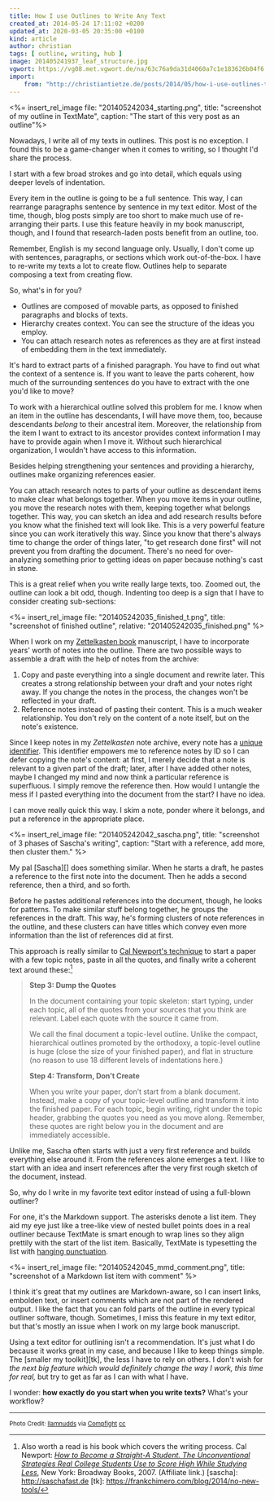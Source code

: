 ```yaml
---
title: How I use Outlines to Write Any Text
created_at: 2014-05-24 17:11:02 +0200
updated_at: 2020-03-05 20:35:00 +0100
kind: article
author: christian
tags: [ outline, writing, hub ]
image: 201405241937_leaf_structure.jpg
vgwort: https://vg08.met.vgwort.de/na/63c76a9da31d4060a7c1e183626b04f6
import:
    from: "http://christiantietze.de/posts/2014/05/how-i-use-outlines-to-write-any-text/"
---
```


<%= insert_rel_image file: "201405242034_starting.png", title: "screenshot of my outline in TextMate", caption: "The start of this very post as an outline"%>

Nowadays, I write all of my texts in outlines. This post is no exception. I found this to be a game-changer when it comes to writing, so I thought I'd share the process.

I start with a few broad strokes and go into detail, which equals using deeper levels of indentation.

Every item in the outline is going to be a full sentence. This way, I can rearrange paragraphs sentence by sentence in my text editor. Most of the time, though, blog posts simply are too short to make much use of re-arranging their parts. I use this feature heavily in my book manuscript, though, and I found that research-laden posts benefit from an outline, too.

Remember, English is my second language only. Usually, I don't come up with sentences, paragraphs, or sections which work out-of-the-box. I have to re-write my texts a lot to create flow. Outlines help to separate composing a text from creating flow.

So, what's in for you?

* Outlines are composed of movable parts, as opposed to finished paragraphs and blocks of texts.
* Hierarchy creates context. You can see the structure of the ideas you employ.
* You can attach research notes as references as they are at first instead of embedding them in the text immediately.

It's hard to extract parts of a finished paragraph. You have to find out what the context of a sentence is. If you want to leave the parts coherent, how much of the surrounding sentences do you have to extract with the one you'd like to move?

To work with a hierarchical outline solved this problem for me. I know when an item in the outline has descendants, I will have move them, too, because descendants _belong_ to their ancestral item. Moreover, the relationship from the item I want to extract to its ancestor provides context information I may have to provide again when I move it. Without such hierarchical organization, I wouldn't have access to this information.

Besides helping strengthening your sentences and providing a hierarchy, outlines make organizing references easier.

You can attach research notes to parts of your outline as descendant items to make clear what belongs together.  When you move items in your outline, you move the research notes with them, keeping together what belongs together. This way, you can sketch an idea and add research results before you know what the finished text will look like. This is a very powerful feature since you can work iteratively this way. Since you know that there's always time to change the order of things later, "to get research done first" will not prevent you from drafting the document. There's no need for over-analyzing something prior to getting ideas on paper because nothing's cast in stone.

This is a great relief when you write really large texts, too. Zoomed out, the outline can look a bit odd, though. Indenting too deep is a sign that I have to consider creating sub-sections:

<%= insert_rel_image file: "201405242035_finished_t.png", title: "screenshot of finished outline", relative: "201405242035_finished.png" %>

When I work on my [Zettelkasten book][zkbook] manuscript, I have to incorporate years' worth of notes into the outline.  There are two possible ways to assemble a draft with the help of notes from the archive:

1. Copy and paste everything into a single document and rewrite later. This creates a strong relationship between your draft and your notes right away. If you change the notes in the process, the changes won't be reflected in your draft.
2. Reference notes instead of pasting their content. This is a much weaker relationship. You don't rely on the content of a note itself, but on the note's existence.

Since I keep notes in my _Zettelkasten_ note archive, every note has a [unique identifier][id]. This identifier empowers me to reference notes by ID so I can defer copying the note's content:  at first, I merely decide that a note is relevant to a given part of the draft; later, after I have added other notes, maybe I changed my mind and now think a particular reference is superfluous. I simply remove the reference then. How would I untangle the mess if I pasted everything into the document from the start? I have no idea.

I can move really quick this way. I skim a note, ponder where it belongs, and put a reference in the appropriate place.

<%= insert_rel_image file: "201405242042_sascha.png", title: "screenshot of 3 phases of Sascha's writing", caption: "Start with a reference, add more, then cluster them." %>

My pal [Sascha][] does something similar. When he starts a draft, he pastes a reference to the first note into the document. Then he adds a second reference, then a third, and so forth.

Before he pastes additional references into the document, though, he looks for patterns. To make similar stuff belong together, he groups the references in the draft. This way, he's forming clusters of note references in the outline, and these clusters can have titles which convey even more information than the list of references did at first.

This approach is really similar to [Cal Newport's technique][calnp] to start a paper with a few topic notes, paste in all the quotes, and finally write a coherent text around these:[^calbook]

> **Step 3: Dump the Quotes**
>
> In the document containing your topic skeleton: start typing, under each topic, all of the quotes from your sources that you think are relevant. Label each quote with the source it came from.
>
> We call the final document a topic-level outline. Unlike the compact, hierarchical outlines promoted by the orthodoxy, a topic-level outline is huge (close the size of your finished paper), and flat in structure (no reason to use 18 different levels of indentations here.)
>
> **Step 4: Transform, Don’t Create**
>
> When you write your paper, don’t start from a blank document. Instead, make a copy of your topic-level outline and transform it into the finished paper. For each topic, begin writing, right under the topic header, grabbing the quotes you need as you move along. Remember, these quotes are right below you in the document and are immediately accessible.

Unlike me, Sascha often starts with just a very first reference and builds everything else around it. From the references alone emerges a text.  I like to start with an idea and insert references after the very first rough sketch of the document, instead.

So, why do I write in my favorite text editor instead of using a full-blown outliner?

For one, it's the Markdown support. The asterisks denote a list item. They aid my eye just like a tree-like view of nested bullet points does in a real outliner because TextMate is smart enough to wrap lines so they align prettily with the start of the list item. Basically, TextMate is typesetting the list with [hanging punctuation][hangpunct].

<%= insert_rel_image file: "201405242045_mmd_comment.png", title: "screenshot of a Markdown list item with comment" %>

I think it's great that my outlines are Markdown-aware, so I can insert links, embolden text, or insert comments which are not part of the rendered output.  I like the fact that you can fold parts of the outline in every typical outliner software, though. Sometimes, I miss this feature in my text editor, but that's mostly an issue when I work on my large book manuscript.

Using a text editor for outlining isn't a recommendation. It's just what I do because it works great in my case, and because I like to keep things simple. The [smaller my toolkit][tk], the less I have to rely on others. I don't wish for _the next big feature which would definitely change the way I work, this time for real,_ but try to get as far as I can with what I have.

I wonder: **how exactly do you start when you write texts?** What's your workflow?

------

<small>Photo Credit: <a href="http://www.flickr.com/photos/33252379@N00/5337737384/">llamnudds</a> via <a href="http://compfight.com">Compfight</a> <a href="https://creativecommons.org/licenses/by-sa/2.0/">cc</a></small>

[markdown]: http://en.wikipedia.org/wiki/Markdown
[hangpunct]: http://en.wikipedia.org/wiki/Hanging_punctuation
[zkbook]: http://zettelkasten.de/book
[id]: /posts/add-identity/
[calnp]: http://calnewport.com/blog/2007/11/05/monday-master-class-how-to-use-a-flat-outline-to-write-outstanding-papers-fast/
[^calbook]: Also worth a read is his book which covers the writing process. Cal Newport:  _[How to Become a Straight-A Student. The Unconventional Strategies Real College Students Use to Score High While Studying Less](http://www.amazon.com/gp/product/0767922719/ref=as_li_tl?ie=UTF8&camp=1789&creative=9325&creativeASIN=0767922719&linkCode=as2&tag=ctzettelkasten-20&linkId=3SFYYPM52IOBRJ5C)_, New York: Broadway Books, 2007. (Affiliate link.)
[sascha]: http://saschafast.de
[tk]: https://frankchimero.com/blog/2014/no-new-tools/
